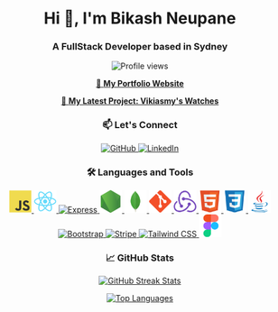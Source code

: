 <h1 align="center">Hi 👋, I'm Bikash Neupane</h1>
<h3 align="center">A FullStack Developer based in Sydney</h3>

<p align="center">
  <img src="https://komarev.com/ghpvc/?username=bikkashneupane&label=Profile%20views&color=0e75b6&style=flat" alt="Profile views" />
</p>

<p align="center">
  <a href="https://bikash-2024-portfolio.vercel.app" target="_blank" rel="noopener noreferrer">
    🚀 <strong>My Portfolio Website</strong>
  </a>
</p>

<p align="center">
  <a href="https://vikiasmy-watches.vercel.app" target="_blank" rel="noopener noreferrer">
    🚀 <strong>My Latest Project: Vikiasmy's Watches</strong>
  </a>
</p>

<h3 align="center">📫 Let's Connect</h3>
<p align="center">
  <a href="https://www.github.com/bikkashneupane" target="_blank" rel="noopener noreferrer">
    <img src="https://raw.githubusercontent.com/danielcranney/readme-generator/main/public/icons/socials/github.svg" width="32" height="32" alt="GitHub" />
  </a>
  <a href="https://linkedin.com/in/bikkashneupane" target="_blank" rel="noopener noreferrer">
    <img src="https://raw.githubusercontent.com/danielcranney/readme-generator/main/public/icons/socials/linkedin.svg" width="32" height="32" alt="LinkedIn" />
  </a>
</p>

<h3 align="center">🛠️ Languages and Tools</h3>
<p align="center">
  <a href="https://developer.mozilla.org/en-US/docs/Web/JavaScript" target="_blank" rel="noopener noreferrer">
    <img src="https://raw.githubusercontent.com/devicons/devicon/master/icons/javascript/javascript-original.svg" alt="JavaScript" width="40" height="40" />
  </a>
  <a href="https://reactjs.org/" target="_blank" rel="noopener noreferrer">
    <img src="https://raw.githubusercontent.com/devicons/devicon/master/icons/react/react-original.svg" alt="React" width="40" height="40" />
  </a>
  <a href="https://expressjs.com/" target="_blank" rel="noopener noreferrer">
    <img src="https://raw.githubusercontent.com/danielcranney/readme-generator/main/public/icons/skills/express-colored.svg" width="40" height="40" alt="Express" />
  </a>
  <a href="https://nodejs.org" target="_blank" rel="noopener noreferrer">
    <img src="https://raw.githubusercontent.com/devicons/devicon/master/icons/nodejs/nodejs-original.svg" alt="Node.js" width="40" height="40" />
  </a>
  <a href="https://www.mongodb.com/" target="_blank" rel="noopener noreferrer">
    <img src="https://raw.githubusercontent.com/devicons/devicon/master/icons/mongodb/mongodb-original.svg" alt="MongoDB" width="40" height="40" />
  </a>
  <a href="https://git-scm.com/" target="_blank" rel="noopener noreferrer">
    <img src="https://raw.githubusercontent.com/devicons/devicon/master/icons/git/git-original.svg" alt="Git" width="40" height="40" />
  </a>
  <a href="https://redux.js.org" target="_blank" rel="noopener noreferrer">
    <img src="https://raw.githubusercontent.com/devicons/devicon/master/icons/redux/redux-original.svg" alt="Redux" width="40" height="40" />
  </a>
  <a href="https://www.w3.org/html/" target="_blank" rel="noopener noreferrer">
    <img src="https://raw.githubusercontent.com/devicons/devicon/master/icons/html5/html5-original.svg" alt="HTML5" width="40" height="40" />
  </a>
  <a href="https://www.w3schools.com/css/" target="_blank" rel="noopener noreferrer">
    <img src="https://raw.githubusercontent.com/devicons/devicon/master/icons/css3/css3-original.svg" alt="CSS3" width="40" height="40" />
  </a>
  <a href="https://www.java.com" target="_blank" rel="noopener noreferrer">
    <img src="https://raw.githubusercontent.com/devicons/devicon/master/icons/java/java-original.svg" alt="Java" width="40" height="40" />
  </a>
  <a href="https://getbootstrap.com/" target="_blank" rel="noopener noreferrer">
    <img src="https://raw.githubusercontent.com/danielcranney/readme-generator/main/public/icons/skills/bootstrap-colored.svg" width="36" height="36" alt="Bootstrap" />
  </a>
  <a href="https://stripe.com" target="_blank" rel="noopener noreferrer">
    <img src="https://upload.wikimedia.org/wikipedia/commons/7/7f/Stripe_logo.svg" alt="Stripe" width="40" height="40" />
  </a>
  <a href="https://tailwindcss.com" target="_blank" rel="noopener noreferrer">
    <img src="https://raw.githubusercontent.com/danielcranney/readme-generator/main/public/icons/skills/tailwindcss-colored.svg" alt="Tailwind CSS" width="40" height="40" />
  </a>
  <a href="https://www.figma.com" target="_blank" rel="noopener noreferrer">
    <img src="https://raw.githubusercontent.com/devicons/devicon/master/icons/figma/figma-original.svg" alt="Figma" width="40" height="40" />
  </a>
</p>

<h3 align="center">📈 GitHub Stats</h3>
<p align="center">
  <a href="http://www.github.com/bikkashneupane">
    <img src="https://github-readme-streak-stats.herokuapp.com/?user=bikkashneupane&stroke=ffffff&background=22272e&ring=22c55e&fire=22c55e&currStreakNum=ffffff&currStreakLabel=22c55e&sideNums=ffffff&sideLabels=ffffff&dates=ffffff&hide_border=true" alt="GitHub Streak Stats" />
  </a>
</p>

<p align="center">
  <a href="https://github.com/bikkashneupane">
    <img src="https://github-readme-stats.vercel.app/api/top-langs/?username=bikkashneupane&langs_count=10&title_color=22c55e&text_color=ffffff&icon_color=14b8a6&bg_color=22272e&hide_border=true&locale=en&custom_title=Top%20Languages" alt="Top Languages" />
  </a>
</p>
